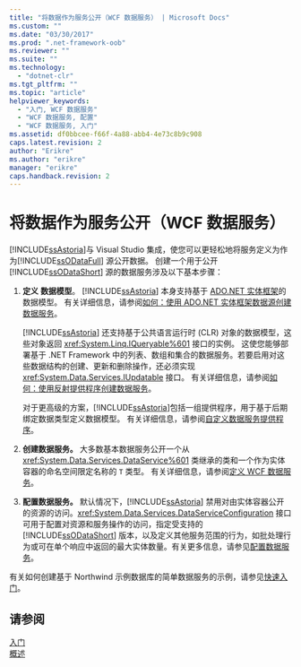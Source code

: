 ```yaml
---
title: "将数据作为服务公开（WCF 数据服务） | Microsoft Docs"
ms.custom: ""
ms.date: "03/30/2017"
ms.prod: ".net-framework-oob"
ms.reviewer: ""
ms.suite: ""
ms.technology: 
  - "dotnet-clr"
ms.tgt_pltfrm: ""
ms.topic: "article"
helpviewer_keywords: 
  - "入门, WCF 数据服务"
  - "WCF 数据服务, 配置"
  - "WCF 数据服务, 入门"
ms.assetid: df0bbcee-f66f-4a88-abb4-4e73c8b9c908
caps.latest.revision: 2
author: "Erikre"
ms.author: "erikre"
manager: "erikre"
caps.handback.revision: 2
---
```

# 将数据作为服务公开（WCF 数据服务）
[!INCLUDE[ssAstoria](../../../../includes/ssastoria-md.md)]与 Visual Studio 集成，使您可以更轻松地将服务定义为作为[!INCLUDE[ssODataFull](../../../../includes/ssodatafull-md.md)] 源公开数据。  创建一个用于公开 [!INCLUDE[ssODataShort](../../../../includes/ssodatashort-md.md)] 源的数据服务涉及以下基本步骤：  
  
1.  **定义** **数据模型**。  [!INCLUDE[ssAstoria](../../../../includes/ssastoria-md.md)] 本身支持基于 [ADO.NET 实体框架](../../../../docs/framework/data/adonet/ef/index.md)的数据模型。  有关详细信息，请参阅[如何：使用 ADO.NET 实体框架数据源创建数据服务](../../../../docs/framework/data/wcf/create-a-data-service-using-an-adonet-ef-data-wcf.md)。  
  
     [!INCLUDE[ssAstoria](../../../../includes/ssastoria-md.md)] 还支持基于公共语言运行时 \(CLR\) 对象的数据模型，这些对象返回 <xref:System.Linq.IQueryable%601> 接口的实例。  这使您能够部署基于 .NET Framework 中的列表、数组和集合的数据服务。若要启用对这些数据结构的创建、更新和删除操作，还必须实现 <xref:System.Data.Services.IUpdatable> 接口。  有关详细信息，请参阅[如何：使用反射提供程序创建数据服务](../../../../docs/framework/data/wcf/create-a-data-service-using-rp-wcf-data-services.md)。  
  
     对于更高级的方案，[!INCLUDE[ssAstoria](../../../../includes/ssastoria-md.md)]包括一组提供程序，用于基于后期绑定数据类型定义数据模型。  有关详细信息，请参阅[自定义数据服务提供程序](../../../../docs/framework/data/wcf/custom-data-service-providers-wcf-data-services.md)。  
  
2.  **创建数据服务。** 大多数基本数据服务公开一个从 <xref:System.Data.Services.DataService%601> 类继承的类和一个作为实体容器的命名空间限定名称的 `T` 类型。  有关详细信息，请参阅[定义 WCF 数据服务](../../../../docs/framework/data/wcf/defining-wcf-data-services.md)。  
  
3.  **配置数据服务。** 默认情况下，[!INCLUDE[ssAstoria](../../../../includes/ssastoria-md.md)] 禁用对由实体容器公开的资源的访问。<xref:System.Data.Services.DataServiceConfiguration> 接口可用于配置对资源和服务操作的访问，指定受支持的 [!INCLUDE[ssODataShort](../../../../includes/ssodatashort-md.md)] 版本，以及定义其他服务范围的行为，如批处理行为或可在单个响应中返回的最大实体数量。有关更多信息，请参见[配置数据服务](../../../../docs/framework/data/wcf/configuring-the-data-service-wcf-data-services.md)。  
  
 有关如何创建基于 Northwind 示例数据库的简单数据服务的示例，请参见[快速入门](../../../../docs/framework/data/wcf/quickstart-wcf-data-services.md)。  
  
## 请参阅  
 [入门](../../../../docs/framework/data/wcf/getting-started-with-wcf-data-services.md)   
 [概述](../../../../docs/framework/data/wcf/wcf-data-services-overview.md)
